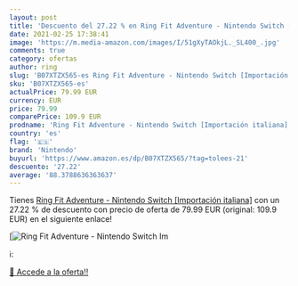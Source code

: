 ```yaml
---
layout: post
title: 'Descuento del 27.22 % en Ring Fit Adventure - Nintendo Switch [Im'
date: 2021-02-25 17:38:41
image: 'https://m.media-amazon.com/images/I/51gXyTAOkjL._SL400_.jpg'
comments: true
category: ofertas
author: ring
slug: 'B07XTZX565-es Ring Fit Adventure - Nintendo Switch [Importación italiana]'
sku: 'B07XTZX565-es'
actualPrice: 79.99 EUR
currency: EUR
price: 79.99
comparePrice: 109.9 EUR
prodname: 'Ring Fit Adventure - Nintendo Switch [Importación italiana]'
country: 'es'
flag: '🇪🇸'
brand: 'Nintendo'
buyurl: 'https://www.amazon.es/dp/B07XTZX565/?tag=tolees-21'
descuento: '27.22'
average: '88.3788636363637'
---
```


Tienes [Ring Fit Adventure - Nintendo Switch [Importación italiana]](https://www.amazon.es/dp/B07XTZX565/?tag=tolees-21) con un 27.22 % de descuento con precio de oferta de 79.99 EUR (original: 109.9 EUR) en el siguiente enlace!

[![Ring Fit Adventure - Nintendo Switch [Im](https://m.media-amazon.com/images/I/51gXyTAOkjL._SL400_.jpg)](https://www.amazon.es/dp/B07XTZX565/?tag=tolees-21)

ℹ️:


[🛒 Accede a la oferta!!](https://www.amazon.es/dp/B07XTZX565/?tag=tolees-21)
